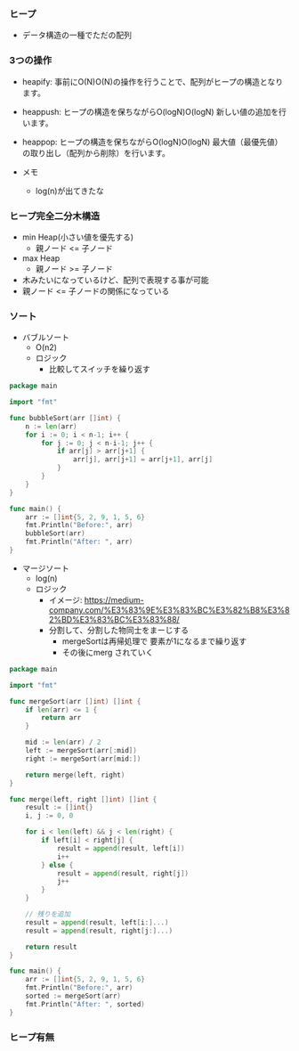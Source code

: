 ### ヒープ

- データ構造の一種でただの配列

### 3つの操作

- heapify: 事前にO(N)O(N)の操作を行うことで、配列がヒープの構造となります。
- heappush:
ヒープの構造を保ちながらO(logN)O(logN)
新しい値の追加を行います。
- heappop:
ヒープの構造を保ちながらO(logN)O(logN)
最大値（最優先値）の取り出し（配列から削除）を行います。

- メモ
  - log(n)が出てきたな

### ヒープ完全二分木構造

- min Heap(小さい値を優先する)
  - 親ノード <= 子ノード
- max Heap
  - 親ノード >= 子ノード
- 木みたいになっているけど、配列で表現する事が可能
- 親ノード <= 子ノードの関係になっている

### ソート

- バブルソート
  - O(n2)
  - ロジック
    - 比較してスイッチを繰り返す

```go
package main

import "fmt"

func bubbleSort(arr []int) {
	n := len(arr)
	for i := 0; i < n-1; i++ {
		for j := 0; j < n-i-1; j++ {
			if arr[j] > arr[j+1] {
				arr[j], arr[j+1] = arr[j+1], arr[j]
			}
		}
	}
}

func main() {
	arr := []int{5, 2, 9, 1, 5, 6}
	fmt.Println("Before:", arr)
	bubbleSort(arr)
	fmt.Println("After: ", arr)
}
```

- マージソート
  - log(n)
  - ロジック
    - イメージ: https://medium-company.com/%E3%83%9E%E3%83%BC%E3%82%B8%E3%82%BD%E3%83%BC%E3%83%88/
    - 分割して、分割した物同士をまーじする
      - mergeSortは再帰処理で 要素が1になるまで繰り返す
      - その後にmerg されていく

```go
package main

import "fmt"

func mergeSort(arr []int) []int {
	if len(arr) <= 1 {
		return arr
	}

	mid := len(arr) / 2
	left := mergeSort(arr[:mid])
	right := mergeSort(arr[mid:])

	return merge(left, right)
}

func merge(left, right []int) []int {
	result := []int{}
	i, j := 0, 0

	for i < len(left) && j < len(right) {
		if left[i] < right[j] {
			result = append(result, left[i])
			i++
		} else {
			result = append(result, right[j])
			j++
		}
	}

	// 残りを追加
	result = append(result, left[i:]...)
	result = append(result, right[j:]...)

	return result
}

func main() {
	arr := []int{5, 2, 9, 1, 5, 6}
	fmt.Println("Before:", arr)
	sorted := mergeSort(arr)
	fmt.Println("After: ", sorted)
}
```

### ヒープ有無